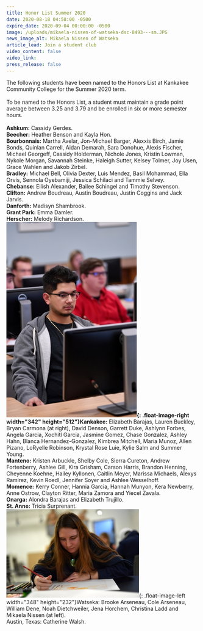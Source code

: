 ```yaml
---
title: Honor List Summer 2020
date: 2020-08-18 04:58:00 -0500
expire_date: 2020-09-04 00:00:00 -0500
image: /uploads/mikaela-nissen-of-watseka-dsc-8493---sm.JPG
news_image_alt: Mikaela Nissen of Watseka
article_lead: Join a student club
video_content: false
video_link:
press_release: false
---
```


The following students have been named to the Honors List at Kankakee Community College for the Summer 2020 term.<br><br>To be named to the Honors List, a student must maintain a grade point average between 3.25 and 3.79 and be enrolled in six or more semester hours.<br><br>**Ashkum:** Cassidy Gerdes.<br>**Beecher:** Heather Benson and Kayla Hon.<br>**Bourbonnais:** Martha Avelar, Jon-Michael Barger, Alexxis Birch, Jamie Bonds, Quinlan Carrell, Aidan Demarah, Sara Donohue, Alexis Fischer, Michael Georgeff, Cassidy Holderman, Nichole Jones, Kristin Lowman, Nykole Morgan, Savannah Steinke, Haleigh Sutter, Kelsey Tolmer, Joy Usen, Grace Wahlen and Jakob Zirbel.<br>**Bradley:** Michael Bell, Olivia Dexter, Luis Mendez, Basil Mohammad, Ella Orvis, Sennola Oyebamiji, Jessica Schilaci and Tammie Selvey.<br>**Chebanse:** Eilish Alexander, Bailee Schingel and Timothy Stevenson.<br>**Clifton:** Andrew Boudreau, Austin Boudreau, Justin Coggins and Jack Jarvis.<br>**Danforth:** Madisyn Shambrook.<br>**Grant Park:** Emma Damler.<br>**Herscher:** Melody Richardson.<br>**![](/uploads/bryan-cormona-of-kankakee-dsc-6433-sm.jpg){: .float-image-right width="342" height="512"}Kankakee:** Elizabeth Barajas, Lauren Buckley, Bryan Carmona (at right), David Denson, Garrett Duke, Ashlynn Forbes, Angela Garcia, Xochitl Garcia, Jasmine Gomez, Chase Gonzalez, Ashley Hahn, Blanca Hernandez-Gonzalez, Kimbrea Mitchell, Maria Munoz, Allen Pizano, LoRyelle Robinson, Krystal Rose Luie, Kylie Salm and Summer Young.<br>**Manteno:** Kristen Arbuckle, Shelby Cole, Sierra Cureton, Andrew Fortenberry, Ashlee Gill, Kira Grisham, Carson Harris, Brandon Henning, Cheyenne Koehne, Hailey Kyllonen, Caitlin Meyer, Marissa Michaels, Alexys Ramirez, Kevin Roedl, Jennifer Soyer and Ashlee Wesselhoff.<br>**Momence:** Kerry Conner, Hannia Garcia, Hannah Munyon, Kera Newberry, Anne Ostrow, Clayton Ritter, Maria Zamora and Yiecel Zavala.<br>**Onarga:** Alondra Barajas and Elizabeth Trujillo.<br>**St. Anne:** Tricia Surprenant.<br>![](/uploads/mikaela-nissen-of-watseka-dsc-8493---sm.JPG){: .float-image-left width="348" height="232"}Watseka: Brooke Arseneau, Cole Arseneau, William Dene, Noah Dietchweiler, Jena Horchem, Christina Ladd and Mikaela Nissen (at left).<br>Austin, Texas: Catherine Walsh.<br>&nbsp;